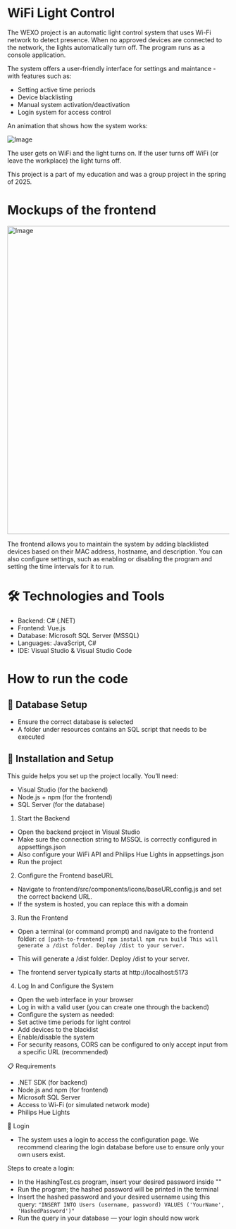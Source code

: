 # WiFi Light Control
The WEXO project is an automatic light control system that uses Wi-Fi network to detect presence. When no approved devices are connected to the network, the lights automatically turn off. The program runs as a console application.

The system offers a user-friendly interface for settings and maintance - with features such as:
- Setting active time periods
- Device blacklisting
- Manual system activation/deactivation
- Login system for access control

An animation that shows how the system works:

![Image](https://github.com/user-attachments/assets/b6edb2fa-6ab5-4941-9f04-b9232f648de1)

The user gets on WiFi and the light turns on. If the user turns off WiFi (or leave the workplace) the light turns off.

This project is a part of my education and was a group project in the spring of 2025.

# Mockups of the frontend
<img width="700" alt="Image" src="https://github.com/user-attachments/assets/57daa4be-7543-4442-ba46-93def15aa702" />

The frontend allows you to maintain the system by adding blacklisted devices based on their MAC address, hostname, and description. You can also configure settings, such as enabling or disabling the program and setting the time intervals for it to run.

# 🛠️ Technologies and Tools
- Backend: C# (.NET)
- Frontend: Vue.js
- Database: Microsoft SQL Server (MSSQL)
- Languages: JavaScript, C#
- IDE: Visual Studio & Visual Studio Code

# How to run the code
## 🚀 Database Setup
- Ensure the correct database is selected
- A folder under resources contains an SQL script that needs to be executed

## 🚀 Installation and Setup
This guide helps you set up the project locally. You’ll need:
- Visual Studio (for the backend)
- Node.js + npm (for the frontend)
- SQL Server (for the database)

1. Start the Backend
- Open the backend project in Visual Studio
- Make sure the connection string to MSSQL is correctly configured in appsettings.json
- Also configure your WiFi API and Philips Hue Lights in appsettings.json
- Run the project

2. Configure the Frontend baseURL
- Navigate to frontend/src/components/icons/baseURLconfig.js and set the correct backend URL.
- If the system is hosted, you can replace this with a domain

3. Run the Frontend
- Open a terminal (or command prompt) and navigate to the frontend folder:
``
cd [path-to-frontend]
npm install
npm run build
This will generate a /dist folder. Deploy /dist to your server.
`` 

- This will generate a /dist folder. Deploy /dist to your server.
- The frontend server typically starts at http://localhost:5173

4. Log In and Configure the System
- Open the web interface in your browser
- Log in with a valid user (you can create one through the backend)
- Configure the system as needed:
- Set active time periods for light control
- Add devices to the blacklist
- Enable/disable the system
- For security reasons, CORS can be configured to only accept input from a specific URL (recommended)

📋 Requirements
- .NET SDK (for backend)
- Node.js and npm (for frontend)
- Microsoft SQL Server
- Access to Wi-Fi (or simulated network mode)
- Philips Hue Lights

🔐 Login
- The system uses a login to access the configuration page. We recommend clearing the login database before use to ensure only your own users exist.

Steps to create a login:
- In the HashingTest.cs program, insert your desired password inside ""
- Run the program; the hashed password will be printed in the terminal
- Insert the hashed password and your desired username using this query:
``
"INSERT INTO Users (username, password) VALUES ('YourName', 'HashedPassword')"
``
- Run the query in your database — your login should now work

